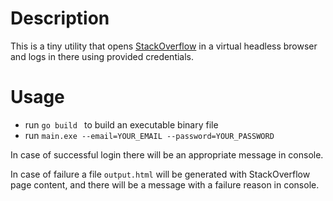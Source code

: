 # Description

This is a tiny utility that opens [StackOverflow](https://stackoverflow.com) in a virtual headless browser and logs in there using provided credentials.

# Usage 

* run `go build ` to build an executable binary file
* run `main.exe --email=YOUR_EMAIL --password=YOUR_PASSWORD`

In case of successful login there will be an appropriate message in console.

In case of failure a file `output.html` will be generated with StackOverflow page content, and there will be a message with a failure reason in console.